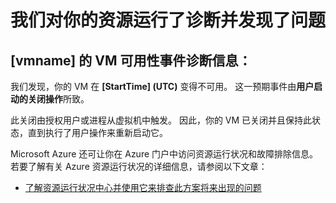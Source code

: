 <properties
    pageTitle="VMA RCA"
    description="RCA - 客户启动 - VM 内关闭"
    infoBubbleText="发现最近已重新启动。 请参阅右侧的详细信息。"
    service="microsoft.compute"
    resource="virtualmachines"
    authors="jozender"
    displayOrder=""
    articleId="UnexpectedVMReboot_F891E098-FCD0-4F60-BA1E-0CDB5A5C42B8"
    diagnosticScenario="UnexpectedVMReboot"
    selfHelpType="rca"
    supportTopicIds="32411816"
    resourceTags="windows, linux"
    productPesIds="14749"
    cloudEnvironments="public"
/>

# <a name="we-ran-diagnostics-on-your-resource-and-found-an-issue"></a>我们对你的资源运行了诊断并发现了问题

<!--issueDescription-->
## <a name="vm-availability-incident-diagnostic-information-for-vmname--vmname--"></a>**[vmname] 的 VM 可用性事件诊断信息<!--($vmname)-->：** ##
 
我们发现，你的 VM 在 **[StartTime]<!--($StartTime)--> (UTC)** 变得不可用。 这一预期事件由**用户启动的关闭操作**所致。
<!--/issueDescription-->

此关闭由授权用户或进程从虚拟机中触发。 因此，你的 VM 已关闭并且保持此状态，直到执行了用户操作来重新启动它。    

Microsoft Azure 还可让你在 Azure 门户中访问资源运行状况和故障排除信息。<br>
若要了解有关 Azure 资源运行状况的详细信息，请参阅以下文章：<br>
* [了解资源运行状况中心并使用它来排查此方案将来出现的问题](https://docs.microsoft.com/azure/resource-health/resource-health-overview)
